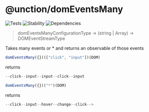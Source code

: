 # @unction/domEventsMany


![Tests][BADGE_TRAVIS]
![Stability][BADGE_STABILITY]
![Dependencies][BADGE_DEPENDENCY]

> domEventsManyConfigurationType -> (string | Array<DOMEventNameType>) -> DOMEventStreamType

Takes many events or * and returns an observable of those events

``` javascript
domEventsMany({})(["click", "input"])(DOM)
```

returns

``` javascript
--click--input--input--click--input
```

``` javascript
domEventsMany({})("*")(DOM)
```

returns

``` javascript
--click--input--hover--change--click-->
```

[BADGE_TRAVIS]: https://img.shields.io/travis/unctionjs/domEventsMany.svg?maxAge=2592000&style=flat-square

[BADGE_STABILITY]: https://img.shields.io/badge/stability-strong-green.svg?maxAge=2592000&style=flat-square
[BADGE_DEPENDENCY]: https://img.shields.io/david/unctionjs/domEventsMany.svg?maxAge=2592000&style=flat-square
